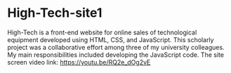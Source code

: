 # High-Tech-site1
High-Tech is a front-end website for online sales of technological equipment developed using HTML, CSS, and JavaScript. This scholarly project was a collaborative effort among three of my university colleagues. My main responsibilities included developing the JavaScript code.
 The site screen video link:
 https://youtu.be/RQ2e_dOg2vE
